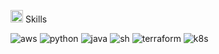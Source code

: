 
<img src="https://raw.githubusercontent.com/Tarikul-Islam-Anik/Microsoft-Teams-Animated-Emojis/master/Emojis/Travel%20and%20places/Star.png" alt="Star" width="20" /> Skills

  ![aws](https://img.shields.io/badge/Amazon_AWS-FF9900?style=for-the-badge&logo=amazonaws&logoColor=white)
  ![python](https://img.shields.io/badge/Python-14354C?style=for-the-badge&logo=python&logoColor=white)
  ![java](https://img.shields.io/badge/Java-ED8B00?style=for-the-badge&logo=openjdk&logoColor=white)
  ![sh](https://img.shields.io/badge/Shell_Script-121011?style=for-the-badge&logo=gnu-bash&logoColor=white)
  ![terraform](https://img.shields.io/badge/terraform-%235835CC.svg?style=for-the-badge&logo=terraform&logoColor=white)
  ![k8s](https://img.shields.io/badge/kubernetes-%23326ce5.svg?style=for-the-badge&logo=kubernetes&logoColor=white)



<!--
**EunyoungPark327/EunyoungPark327** is a ✨ _special_ ✨ repository because its `README.md` (this file) appears on your GitHub profile.

Here are some ideas to get you started:

- 🔭 I’m currently working on ...
- 🌱 I’m currently learning ...
- 👯 I’m looking to collaborate on ...
- 🤔 I’m looking for help with ...
- 💬 Ask me about ...
- 📫 How to reach me: ...
- 😄 Pronouns: ...
- ⚡ Fun fact: ...
-->

